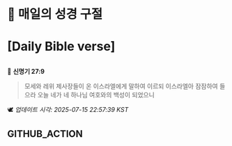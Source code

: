 # 🙏 매일의 성경 구절
# [Daily Bible verse]
##
<!-- START_BIBLE_VERSE -->
📖 **신명기 27:9**
> 모세와 레위 제사장들이 온 이스라엘에게 말하여 이르되 이스라엘아 잠잠하여 들으라 오늘 네가 네 하나님 여호와의 백성이 되었으니

🕊️ _업데이트 시각: 2025-07-15 22:57:39 KST_
  <!-- END_BIBLE_VERSE -->
## GITHUB_ACTION
